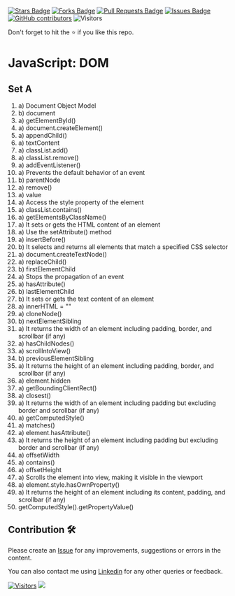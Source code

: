 <a href="https://github.com/drshahizan/learn-php/stargazers"><img src="https://img.shields.io/github/stars/drshahizan/learn-php" alt="Stars Badge"/></a>
<a href="https://github.com/drshahizan/learn-php/network/members"><img src="https://img.shields.io/github/forks/drshahizan/learn-php" alt="Forks Badge"/></a>
<a href="https://github.com/drshahizan/learn-php/pulls"><img src="https://img.shields.io/github/issues-pr/drshahizan/learn-php" alt="Pull Requests Badge"/></a>
<a href="https://github.com/drshahizan/learn-php/issues"><img src="https://img.shields.io/github/issues/drshahizan/learn-php" alt="Issues Badge"/></a>
<a href="https://github.com/drshahizan/learn-php/graphs/contributors"><img alt="GitHub contributors" src="https://img.shields.io/github/contributors/drshahizan/learn-php?color=2b9348"></a>
![Visitors](https://api.visitorbadge.io/api/visitors?path=https%3A%2F%2Fgithub.com%2Fdrshahizan%2Flearn-php&labelColor=%23d9e3f0&countColor=%23697689&style=flat)

Don't forget to hit the :star: if you like this repo.

# JavaScript: DOM

## Set A
1. a) Document Object Model
2. b) document
3. a) getElementById()
4. a) document.createElement()
5. a) appendChild()
6. a) textContent
7. a) classList.add()
8. a) classList.remove()
9. a) addEventListener()
10. a) Prevents the default behavior of an event
11. b) parentNode
12. a) remove()
13. a) value
14. a) Access the style property of the element
15. a) classList.contains()
16. a) getElementsByClassName()
17. a) It sets or gets the HTML content of an element
18. a) Use the setAttribute() method
19. a) insertBefore()
20. b) It selects and returns all elements that match a specified CSS selector
21. a) document.createTextNode()
22. a) replaceChild()
23. b) firstElementChild
24. a) Stops the propagation of an event
25. a) hasAttribute()
26. b) lastElementChild
27. b) It sets or gets the text content of an element
28. a) innerHTML = ""
29. a) cloneNode()
30. b) nextElementSibling
31. a) It returns the width of an element including padding, border, and scrollbar (if any)
32. a) hasChildNodes()
33. a) scrollIntoView()
34. b) previousElementSibling
35. a) It returns the height of an element including padding, border, and scrollbar (if any)
36. a) element.hidden
37. a) getBoundingClientRect()
38. a) closest()
39. a) It returns the width of an element including padding but excluding border and scrollbar (if any)
40. a) getComputedStyle()
41. a) matches()
42. a) element.hasAttribute()
43. a) It returns the height of an element including padding but excluding border and scrollbar (if any)
44. a) offsetWidth
45. a) contains()
46. a) offsetHeight
47. a) Scrolls the element into view, making it visible in the viewport
48. a) element.style.hasOwnProperty()
49. a) It returns the height of an element including its content, padding, and scrollbar (if any)
50. getComputedStyle().getPropertyValue()


## Contribution 🛠️
Please create an [Issue](https://github.com/drshahizan/learn-php/issues) for any improvements, suggestions or errors in the content.

You can also contact me using [Linkedin](https://www.linkedin.com/in/drshahizan/) for any other queries or feedback.

[![Visitors](https://api.visitorbadge.io/api/visitors?path=https%3A%2F%2Fgithub.com%2Fdrshahizan&labelColor=%23697689&countColor=%23555555&style=plastic)](https://visitorbadge.io/status?path=https%3A%2F%2Fgithub.com%2Fdrshahizan)
![](https://hit.yhype.me/github/profile?user_id=81284918)

